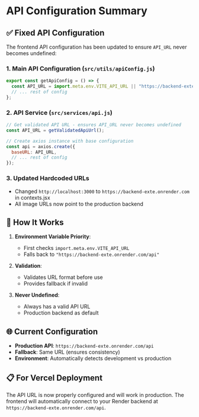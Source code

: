 # API Configuration Summary

## ✅ Fixed API Configuration

The frontend API configuration has been updated to ensure `API_URL` never becomes undefined:

### 1. **Main API Configuration** (`src/utils/apiConfig.js`)
```javascript
export const getApiConfig = () => {
  const API_URL = import.meta.env.VITE_API_URL || "https://backend-exte.onrender.com/api";
  // ... rest of config
};
```

### 2. **API Service** (`src/services/api.js`)
```javascript
// Get validated API URL - ensures API_URL never becomes undefined
const API_URL = getValidatedApiUrl();

// Create axios instance with base configuration
const api = axios.create({
  baseURL: API_URL,
  // ... rest of config
});
```

### 3. **Updated Hardcoded URLs**
- Changed `http://localhost:3000` to `https://backend-exte.onrender.com` in contexts.jsx
- All image URLs now point to the production backend

## 🔧 **How It Works**

1. **Environment Variable Priority**: 
   - First checks `import.meta.env.VITE_API_URL`
   - Falls back to `"https://backend-exte.onrender.com/api"`

2. **Validation**: 
   - Validates URL format before use
   - Provides fallback if invalid

3. **Never Undefined**: 
   - Always has a valid API URL
   - Production backend as default

## 🌐 **Current Configuration**

- **Production API**: `https://backend-exte.onrender.com/api`
- **Fallback**: Same URL (ensures consistency)
- **Environment**: Automatically detects development vs production

## 📋 **For Vercel Deployment**

The API URL is now properly configured and will work in production. The frontend will automatically connect to your Render backend at `https://backend-exte.onrender.com/api`.






